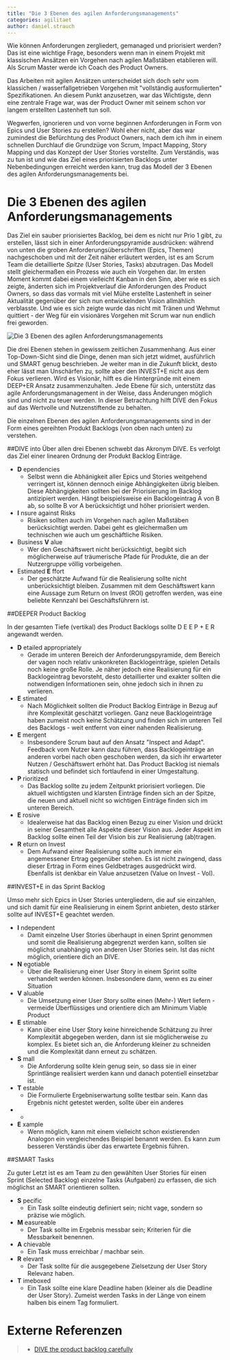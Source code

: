 ```yaml
---
title: "Die 3 Ebenen des agilen Anforderungsmanagements"
categories: agilitaet
author: daniel.strauch
---
```

Wie können Anforderungen zergliedert, gemanaged und priorisiert werden? Das ist eine wichtige Frage, besonders wenn man in einem Projekt mit klassischen Ansätzen ein Vorgehen nach agilen Maßstäben etablieren will. Als Scrum Master werde ich Coach des Product Owners.

Das Arbeiten mit agilen Ansätzen unterscheidet sich doch sehr vom klassichen / wasserfallgetrieben Vorgehen mit "vollständig ausformulierten" Spezifikationen. An diesem Punkt anzusetzen, war das Wichtigste, denn eine zentrale Frage war, was der Product Owner mit seinem schon vor langem erstellten Lastenheft tun soll.

Wegwerfen, ignorieren und von vorne beginnen Anforderungen in Form von Epics und User Stories zu erstellen? Wohl eher nicht, aber das war zumindest die Befürchtung des Product Owners, nach dem ich ihm in einem schnellen Durchlauf die Grundzüge von Scrum, Impact Mapping, Story Mapping und das Konzept der User Stories vorstellte. Zum Verständis, was zu tun ist und wie das Ziel eines priorisierten Backlogs unter Nebenbedingungen erreicht werden kann, trug das Modell der 3 Ebenen des agilen Anforderungsmanagements bei.

# Die 3 Ebenen des agilen Anforderungsmanagements

Das Ziel ein sauber priorisiertes Backlog, bei dem es nicht nur Prio 1 gibt, zu erstellen, lässt sich in einer Anforderungspyramide ausdrücken: während von unten die groben Anforderungsüberschriften (Epics, Themen) nachgeschoben und mit der Zeit näher erläutert werden, ist es am Scrum Team die detaillierte *Spitze* (User Stories, Tasks) abzutragen. Das Modell stellt gleichermaßen ein Prozess wie auch ein Vorgehen dar. Im ersten Moment kommt dabei einem vielleicht Kanban in den Sinn, aber wie es sich zeigte, änderten sich im Projektverlauf die Anforderungen des Product Owners, so dass das vormals mit viel Mühe erstellte Lastenheft in seiner Aktualität gegenüber der sich nun entwickelnden Vision allmählich verblasste. Und wie es sich zeigte wurde das nicht mit Tränen und Wehmut quittiert - der Weg für ein visionäres Vorgehen mit Scrum war nun endlich frei geworden.

![Die 3 Ebenen des agilen Anforderungsmanagements](/img/posts/2016-11-04/001.gif)

Die drei Ebenen stehen in gewissem zeitlichen Zusammenhang. Aus einer Top-Down-Sicht sind die Dinge, denen man sich jetzt widmet, ausführlich und SMART genug beschrieben. Je weiter man in die Zukunft blickt, desto eher lässt man Unschärfen zu, sollte aber den INVEST+E nicht aus dem Fokus verlieren. Wird es Visionär, hilft es die Hintergründe mit einem DEEP+ER Ansatz zusammenzuhalten. Jede Ebene für sich, unterstütz das agile Anforderungsmanagement in der Weise, dass Änderungen möglich sind und nicht zu teuer werden. In dieser Betrachtung hilft DIVE den Fokus auf das Wertvolle und Nutzenstiftende zu behalten.

Die einzelnen Ebenen des agilen Anforderungsmanagements sind in der Form eines gereihten Produkt Backlogs (von oben nach unten) zu verstehen.

##DIVE into
Über allen drei Ebenen schwebt das Akronym DIVE. Es verfolgt das Ziel einer linearen Ordnung der Produkt Backlog Einträge.
* **D** ependencies
    * Selbst wenn die Abhänigkeit aller Epics und Stories weitgehend verringert ist, können dennoch einige Abhängigkeiten übrig bleiben. Diese Abhängigkeiten sollten bei der Priorisierung im Backlog antizipiert werden. Hängt beispielsweise ein Backlogeintrag A von B ab, so sollte B vor A berücksichtigt und höher priorisiert werden.
* **I** nsure against Risks
    * Risiken sollten auch im Vorgehen nach agilen Maßstäben berücksichtigt werden. Dabei geht es gleichermaßen um technischen wie auch um geschäftliche Risiken.
* Business **V** alue
    * Wer den Geschäftswert nicht berücksichtigt, begibt sich möglicherweise auf träumerische Pfade für Produkte, die an der Nutzergruppe völlig vorbeigehen.    
* Estimated **E** ffort
    * Der geschätzte Aufwand für die Realisierung sollte nicht unberücksichtigt bleiben. Zusammen mit dem Geschäftswert kann eine Aussage zum Return on Invest (ROI) getroffen werden, was eine beliebte Kennzahl bei Geschäftsführern ist.

##DEEPER Product Backlog

In der gesamten Tiefe (vertikal) des Product Backlogs sollte D E E P + E R angewandt werden.
* **D** etailed appropriately
    * Gerade im unteren Bereich der Anforderungspyramide, dem Bereich der vagen noch relativ unkonkreten Backlogeinträge, spielen Details noch keine große Rolle. Je näher jedoch eine Realisierung für ein Backlogeintrag bevorsteht, desto detaillierter und exakter sollten die notwendigen Informationen sein, ohne jedoch sich in ihnen zu verlieren.  
* **E** stimated
    * Nach Möglichkeit sollten die Product Backlog Einträge in Bezug auf ihre Komplexität geschätzt vorliegen. Ganz neue Backlogeinträge haben zumeist noch keine Schätzung und finden sich im unteren Teil des Backlogs - weit entfernt von einer nahenden Realisierung.
* **E** mergent
    * Insbesondere Scrum baut auf den Ansatz "Inspect and Adapt". Feedback vom Nutzer kann dazu führen, dass Backlogeinträge an anderen vorbei nach oben geschoben werden, da sich ihr erwarteter Nutzen / Geschäftswert erhöht hat. Das Product Backlog ist niemals statisch und befindet sich fortlaufend in einer Umgestaltung.
* **P** rioritized
    * Das Backlog sollte zu jedem Zeitpunkt priorisiert vorliegen. Die aktuell wichtigsten und klarsten Einträge finden sich an der Spitze, die neuen und aktuell nicht so wichtigen Einträge finden sich im unteren Bereich.
* **E** rosive
    * Idealerweise hat das Backlog einen Bezug zu einer Vision und drückt in seiner Gesamtheit alle Aspekte dieser Vision aus. Jeder Aspekt im Backlog sollte einen Teil der Vision bis zur Realisierung (ab)tragen. 
* **R** eturn on Invest
    * Dem Aufwand einer Realisierung sollte auch immer ein angemessener Ertrag gegenüber stehen. Es ist nicht zwingend, dass dieser Ertrag in Form eines Geldbetrages ausgedrückt wird. Ebenfalls ist denkbar ein Value anzusetzen (Value on Invest - VoI). 

##INVEST+E in das Sprint Backlog

Umso mehr sich Epics in User Stories untergliedern, die auf sie einzahlen, und sich damit für eine Realisierung in einem Sprint anbieten, desto stärker sollte auf INVEST+E geachtet werden.

* **I** ndependent
    * Damit einzelne User Stories überhaupt in einen Sprint genommen und somit die Realisierung abgegrenzt werden kann, sollten sie möglichst unabhängig von anderen User Stories sein. Ist das nicht möglich, orientiere dich an DIVE.
* **N** egotiable
    * Über die Realisierung einer User Story in einem Sprint sollte verhandelt werden können. Insbesondere dann, wenn es zu einer Situation 
* **V** aluable
    * Die Umsetzung einer User Story sollte einen (Mehr-) Wert liefern - vermeide Überflüssiges und orientiere dich am Minimum Viable Product
* **E** stimable
    * Kann über eine User Story keine hinreichende Schätzung zu ihrer Komplexität abgegeben werden, dann ist sie möglicherweise zu komplex. Es bietet sich an, die Anforderung kleiner zu schneiden und die Komplexität dann erneut zu schätzen. 
* **S** mall
    * Die Anforderung sollte klein genug sein, so dass sie in einer Sprintlänge realisiert werden kann und danach potentiell einsetzbar ist.
* **T** estable
    * Die Formulierte Ergebniserwartung sollte testbar sein. Kann das Ergebnis nicht getestet werden, sollte über ein anderes 
* +
* **E** xample
    * Wenn möglich, kann mit einem vielleicht schon existierenden Analogon ein vergleichendes Beispiel benannt werden. Es kann zum besseren Verständis über das erwartete Ergebnis führen. 

##SMART Tasks

Zu guter Letzt ist es am Team zu den gewählten User Stories für einen Sprint (Selected Backlog) einzelne Tasks (Aufgaben) zu erfassen, die sich möglichst an SMART orientieren sollten.

* **S** pecific
    * Ein Task sollte eindeutig definiert sein; nicht vage, sondern so präzise wie möglich.
* **M** easureable
    * Der Task sollte im Ergebnis messbar sein; Kriterien für die Messbarkeit benennen.
* **A** chievable
    * Ein Task muss erreichbar / machbar sein.
* **R** elevant
    * Der Task sollte für die ausgegebene Zielsetzung der User Story Relevanz haben.
* **T** imeboxed
    * Ein Task sollte eine klare Deadline haben (kleiner als die Deadline der User Story). Zumeist werden Tasks in der Länge von einem halben bis einem Tag formuliert.

# Externe Referenzen
> * [DIVE the product backlog carefully](https://blogs.versionone.com/agile_management/2015/04/14/product-backlog-is-deep-invest-wisely-and-dive-carefully/ "DIVE the product backlog carefully")
